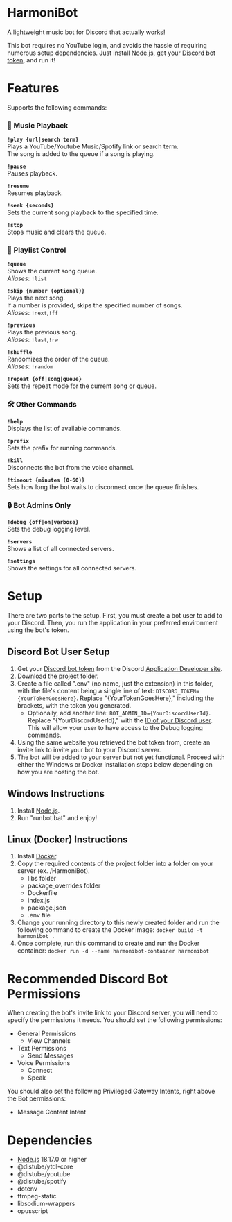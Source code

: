# HarmoniBot
A lightweight music bot for Discord that actually works!

This bot requires no YouTube login, and avoids the hassle of requiring numerous setup dependencies. Just install [Node.js](https://nodejs.org/), get your [Discord bot token](https://www.writebots.com/discord-bot-token/), and run it!

# Features
Supports the following commands:

### 🎵 Music Playback

**`!play {url|search term}`**  
Plays a YouTube/Youtube Music/Spotify link or search term.  
The song is added to the queue if a song is playing.

**`!pause`**  
Pauses playback.

**`!resume`**  
Resumes playback.

**`!seek {seconds}`**  
Sets the current song playback to the specified time.

**`!stop`**  
Stops music and clears the queue.

### 📀 Playlist Control

**`!queue`**  
Shows the current song queue.  
*Aliases*: `!list`

**`!skip {number (optional)}`**  
Plays the next song.  
If a number is provided, skips the specified number of songs.  
*Aliases*: `!next`,`!ff`

**`!previous`**  
Plays the previous song.  
*Aliases*: `!last`,`!rw`

**`!shuffle`**  
Randomizes the order of the queue.  
*Aliases*: `!random`

**`!repeat {off|song|queue}`**  
Sets the repeat mode for the current song or queue.

### 🛠️ Other Commands

**`!help`**  
Displays the list of available commands.

**`!prefix`**  
Sets the prefix for running commands.

**`!kill`**  
Disconnects the bot from the voice channel.

**`!timeout {minutes (0-60)}`**  
Sets how long the bot waits to disconnect once the queue finishes.

### 🔒 Bot Admins Only

**`!debug {off|on|verbose}`**  
Sets the debug logging level.

**`!servers`**  
Shows a list of all connected servers.

**`!settings`**  
Shows the settings for all connected servers.

# Setup

There are two parts to the setup. First, you must create a bot user to add to your Discord. Then, you run the application in your preferred environment using the bot's token.

## Discord Bot User Setup

1) Get your [Discord bot token](https://www.writebots.com/discord-bot-token/) from the Discord [Application Developer site](https://discord.com/developers/applications).
2) Download the project folder.
3) Create a file called ".env" (no name, just the extension) in this folder, with the file's content being a single line of text: `DISCORD_TOKEN={YourTokenGoesHere}`. Replace "{YourTokenGoesHere}," including the brackets, with the token you generated.
    - Optionally, add another line: `BOT_ADMIN_ID={YourDiscordUserId}`. Replace "{YourDiscordUserId}," with the [ID of your Discord user](https://support.discord.com/hc/en-us/articles/206346498-Where-can-I-find-my-User-Server-Message-ID). This will allow your user to have access to the Debug logging commands.
4) Using the same website you retrieved the bot token from, create an invite link to invite your bot to your Discord server.
5) The bot will be added to your server but not yet functional. Proceed with either the Windows or Docker installation steps below depending on how you are hosting the bot.

## Windows Instructions
1) Install [Node.js](https://nodejs.org/).
2) Run "runbot.bat" and enjoy!

## Linux (Docker) Instructions
1) Install [Docker](https://docs.docker.com/engine/install/).
2) Copy the required contents of the project folder into a folder on your server (ex. /HarmoniBot).
    - libs folder
    - package_overrides folder
    - Dockerfile
    - index.js
    - package.json
    - .env file
3) Change your running directory to this newly created folder and run the following command to create the Docker image: `docker build -t harmonibot .`
4) Once complete, run this command to create and run the Docker container: `docker run -d --name harmonibot-container harmonibot`

# Recommended Discord Bot Permissions
When creating the bot's invite link to your Discord server, you will need to specify the permissions it needs. You should set the following permissions:

- General Permissions
    - View Channels
- Text Permissions
    - Send Messages
- Voice Permissions
    - Connect
    - Speak

You should also set the following Privileged Gateway Intents, right above the Bot permissions:
- Message Content Intent

# Dependencies
- [Node.js](https://nodejs.org/) 18.17.0 or higher
- @distube/ytdl-core
- @distube/youtube
- @distube/spotify
- dotenv
- ffmpeg-static
- libsodium-wrappers
- opusscript